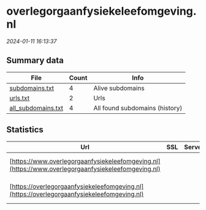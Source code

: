 # overlegorgaanfysiekeleefomgeving.nl
*2024-01-11 16:13:37*
## Summary data
| File       | Count | Info |
|------------|-------|------|
|[subdomains.txt](/data/overlegorgaanfysiekeleefomgeving.nl/subdomains.txt)|4|Alive subdomains|
|[urls.txt](/data/overlegorgaanfysiekeleefomgeving.nl/urls.txt)|2|Urls|
|[all_subdomains.txt](/data/overlegorgaanfysiekeleefomgeving.nl/all_subdomains.txt)|4|All found subdomains (history)|
## Statistics
| Url | SSL | Server | Cookie | HSTS | CSP | XFO | XXP | RP | Tech |Title |
|------------|-------|------|------|------|------|------|------|------|------|------|
|[https://www.overlegorgaanfysiekeleefomgeving.nl](https://www.overlegorgaanfysiekeleefomgeving.nl)| || |:white_check_mark: | |:white_check_mark: |:white_check_mark: |:white_check_mark: |HSTS Microsoft A...|Object moved|
|[https://overlegorgaanfysiekeleefomgeving.nl](https://overlegorgaanfysiekeleefomgeving.nl)| || |:white_check_mark: | |:white_check_mark: |:white_check_mark: |:white_check_mark: |HSTS Microsoft A...|Object moved|